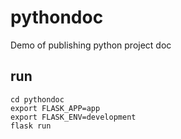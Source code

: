 # pythondoc
Demo of publishing python project doc

## run
```
cd pythondoc
export FLASK_APP=app
export FLASK_ENV=development
flask run
```
